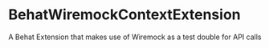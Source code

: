 BehatWiremockContextExtension
===============

A Behat Extension that makes use of Wiremock as a test double for API calls
